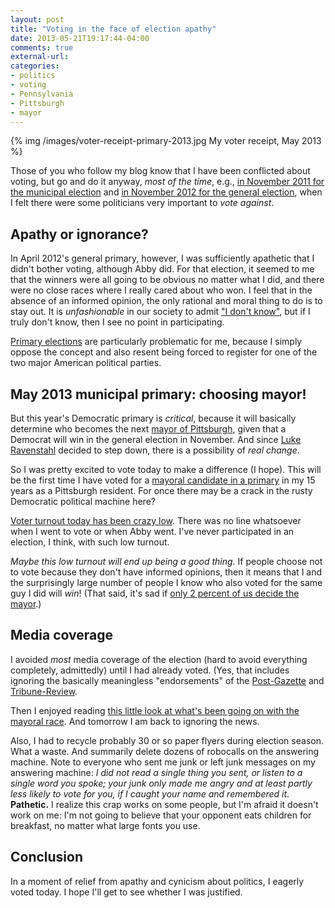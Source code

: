 ```yaml
---
layout: post
title: "Voting in the face of election apathy"
date: 2013-05-21T19:17:44-04:00
comments: true
external-url: 
categories: 
- politics
- voting
- Pennsylvania
- Pittsburgh
- mayor
---
```

{% img /images/voter-receipt-primary-2013.jpg My voter receipt, May 2013 %}

Those of you who follow my blog know that I have been conflicted about voting, but go and do it anyway, *most of the time*, e.g., [in November 2011 for the municipal election](/blog/2011/11/08/i-dont-know-if-i-should-vote-but-i-did/) and [in November 2012 for the general election](/blog/2012/11/06/i-decided-to-resign-myself-to-continue-voting/), when I felt there were some politicians very important to *vote against*.

## Apathy or ignorance?

In April 2012's general primary, however, I was sufficiently apathetic that I didn't bother voting, although Abby did. For that election, it seemed to me that the winners were all going to be obvious no matter what I did, and there were no close races where I really cared about who won. I feel that in the absence of an informed opinion, the only rational and moral thing to do is to stay out. It is *unfashionable* in our society to admit ["I don't know"](http://opinionator.blogs.nytimes.com/2013/04/29/the-power-of-i-dont-know/), but if I truly don't know, then I see no point in participating.

[Primary elections](http://en.wikipedia.org/wiki/Primary_election) are particularly problematic for me, because I simply oppose the concept and also resent being forced to register for one of the two major American political parties.

## May 2013 municipal primary: choosing mayor!

But this year's Democratic primary is *critical*, because it will basically determine who becomes the next [mayor of Pittsburgh](http://en.wikipedia.org/wiki/Pittsburgh_mayoral_election,_2013), given that a Democrat will win in the general election in November. And since [Luke Ravenstahl](http://en.wikipedia.org/wiki/Luke_Ravenstahl) decided to step down, there is a possibility of *real change*.

So I was pretty excited to vote today to make a difference (I hope). This will be the first time I have voted for a [mayoral candidate in a primary](http://triblive.com/politics/politicalheadlines/4052165-74/percent-mayor-turnout) in my 15 years as a Pittsburgh resident. For once there may be a crack in the rusty Democratic political machine here?

[Voter turnout today has been crazy low](http://www.post-gazette.com/stories/local/neighborhoods-city/polls-open-for-primary-election-688496/). There was no line whatsoever when I went to vote or when Abby went. I've never participated in an election, I think, with such low turnout.

*Maybe this low turnout will end up being a good thing*. If people choose not to vote because they don't have informed opinions, then it means that I and the surprisingly large number of people I know who also voted for the same guy I did will *win*! (That said, it's sad if [only 2 percent of us decide the mayor](http://www.pittsburghmagazine.com/Best-of-the-Burgh-Blogs/Pitt-Girl/June-2013/Why-You-Must-Vote-in-Pittsburghs-Mayoral-Election/).)

## Media coverage

I avoided *most* media coverage of the election (hard to avoid everything completely, admittedly) until I had already voted. (Yes, that includes ignoring the basically meaningless "endorsements" of the [Post-Gazette](http://www.post-gazette.com/) and [Tribune-Review](http://triblive.com/).

Then I enjoyed reading [this little look at what's been going on with the mayoral race](http://www.pghcitypaper.com/Blogh/archives/2013/05/21/election-day-thoughts). And tomorrow I am back to ignoring the news.

Also, I had to recycle probably 30 or so paper flyers during election season. What a waste. And summarily delete dozens of robocalls on the answering machine. Note to everyone who sent me junk or left junk messages on my answering machine: *I did not read a single thing you sent, or listen to a single word you spoke; your junk only made me angry and at least partly less likely to vote for you, if I caught your name and remembered it*. **Pathetic.** I realize this crap works on some people, but I'm afraid it doesn't work on me: I'm not going to believe that your opponent eats children for breakfast, no matter what large fonts you use.

## Conclusion

In a moment of relief from apathy and cynicism about politics, I eagerly voted today. I hope I'll get to see whether I was justified.
